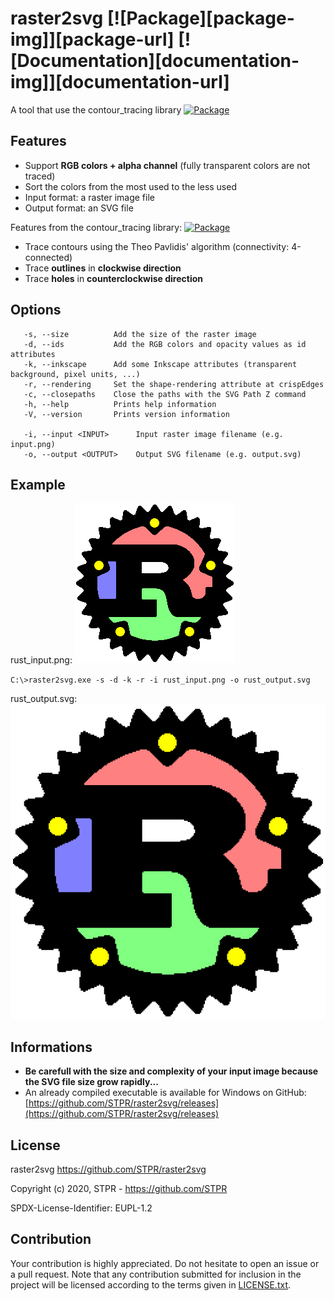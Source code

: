 # raster2svg [![Package][package-img]][package-url] [![Documentation][documentation-img]][documentation-url]

A tool that use the contour_tracing library [![Package][libpackage-img]][libpackage-url]

## Features

- Support **RGB colors + alpha channel** (fully transparent colors are not traced)
- Sort the colors from the most used to the less used
- Input format: a raster image file
- Output format: an SVG file

Features from the contour_tracing library: [![Package][libpackage-img]][libpackage-url]
- Trace contours using the Theo Pavlidis' algorithm (connectivity: 4-connected)
- Trace **outlines** in **clockwise direction**
- Trace **holes** in **counterclockwise direction**

## Options
```
   -s, --size          Add the size of the raster image
   -d, --ids           Add the RGB colors and opacity values as id attributes
   -k, --inkscape      Add some Inkscape attributes (transparent background, pixel units, ...)
   -r, --rendering     Set the shape-rendering attribute at crispEdges
   -c, --closepaths    Close the paths with the SVG Path Z command
   -h, --help          Prints help information
   -V, --version       Prints version information

   -i, --input <INPUT>      Input raster image filename (e.g. input.png)
   -o, --output <OUTPUT>    Output SVG filename (e.g. output.svg)
```
## Example

rust_input.png: [![rust_input.png][rust-input-img]][rust-input-url]

`C:\>raster2svg.exe -s -d -k -r -i rust_input.png -o rust_output.svg`

rust_output.svg: [![rust_output.png][rust-output-img]][rust-output-url]

## Informations

- **Be carefull with the size and complexity of your input image because the SVG file size grow rapidly...**
- An already compiled executable is available for Windows on GitHub: [https://github.com/STPR/raster2svg/releases](https://github.com/STPR/raster2svg/releases)

[libpackage-img]: https://img.shields.io/crates/v/contour_tracing.svg
[libpackage-url]: https://crates.io/crates/contour_tracing
[rust-input-img]: https://github.com/STPR/raster2svg/raw/master/example/rust_input.png
[rust-input-url]: https://github.com/STPR/raster2svg/raw/master/example/rust_input.png
[rust-output-img]: https://github.com/STPR/raster2svg/raw/master/example/rust_output.svg
[rust-output-url]: https://github.com/STPR/raster2svg/raw/master/example/rust_output.svg

## License

raster2svg
https://github.com/STPR/raster2svg

Copyright (c) 2020, STPR - https://github.com/STPR

SPDX-License-Identifier: EUPL-1.2

## Contribution

Your contribution is highly appreciated. Do not hesitate to open an issue or a
pull request. Note that any contribution submitted for inclusion in the project
will be licensed according to the terms given in [LICENSE.txt](LICENSE.txt).

[libpackage-img]: https://img.shields.io/crates/v/contour_tracing.svg
[libpackage-url]: https://crates.io/crates/contour_tracing
[rust-input-img]: https://github.com/STPR/raster2svg/raw/master/example/rust_input.png
[rust-input-url]: https://github.com/STPR/raster2svg/raw/master/example/rust_input.png
[rust-output-img]: https://github.com/STPR/raster2svg/raw/master/example/rust_output.svg
[rust-output-url]: https://github.com/STPR/raster2svg/raw/master/example/rust_output.svg
